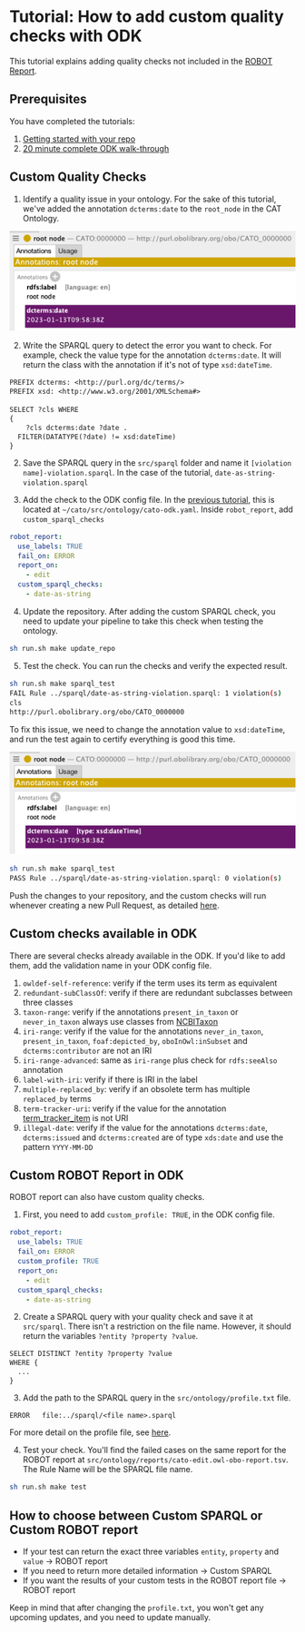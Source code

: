 # Tutorial: How to add custom quality checks with ODK

This tutorial explains adding quality checks not included in the [ROBOT Report](http://robot.obolibrary.org/report_queries/).

## Prerequisites

You have completed the tutorials:

1. [Getting started with your repo](setting-up-project-odk.md)
1. [20 minute complete ODK walk-through](odk-tutorial-2.md)


## Custom Quality Checks

1. Identify a quality issue in your ontology. For the sake of this tutorial, we've added the annotation `dcterms:date` to the `root_node` in the CAT Ontology.

![root node with oboInOwl:creation_date annotation string](../images/custom_qc_example.png)

2. Write the SPARQL query to detect the error you want to check. For example, check the value type for the annotation `dcterms:date`. It will return the class with the annotation if it's not of type `xsd:dateTime`.

```sparql
PREFIX dcterms: <http://purl.org/dc/terms/>
PREFIX xsd: <http://www.w3.org/2001/XMLSchema#>

SELECT ?cls WHERE
{
	?cls dcterms:date ?date .
  FILTER(DATATYPE(?date) != xsd:dateTime)
}
```

2. Save the SPARQL query in the `src/sparql` folder and name it `[violation name]-violation.sparql`. In the case of the tutorial, `date-as-string-violation.sparql`

3. Add the check to the ODK config file. In the [previous tutorial](setting-up-project-odk.md), this is located at `~/cato/src/ontology/cato-odk.yaml`. Inside `robot_report`, add `custom_sparql_checks`

```yaml
robot_report:
  use_labels: TRUE
  fail_on: ERROR
  report_on:
    - edit
  custom_sparql_checks:
    - date-as-string
```

4. Update the repository. After adding the custom SPARQL check, you need to update your pipeline to take this check when testing the ontology.

```bash
sh run.sh make update_repo
```

5. Test the check. You can run the checks and verify the expected result.

```bash
sh run.sh make sparql_test
FAIL Rule ../sparql/date-as-string-violation.sparql: 1 violation(s)
cls
http://purl.obolibrary.org/obo/CATO_0000000
```
To fix this issue, we need to change the annotation value to `xsd:dateTime`, and run the test again to certify everything is good this time.

![root node with oboInOwl:creation_date annotation xsd:dateTime](../images/custom_qc_example_solved.png)

```bash
sh run.sh make sparql_test
PASS Rule ../sparql/date-as-string-violation.sparql: 0 violation(s)
```

Push the changes to your repository, and the custom checks will run whenever creating a new Pull Request, as detailed [here](odk-tutorial-2.md#integration-testing).

## Custom checks available in ODK

There are several checks already available in the ODK. If you'd like to add them, add the validation name in your ODK config file.

1. `owldef-self-reference`: verify if the term uses its term as equivalent
1. `redundant-subClassOf`: verify if there are redundant subclasses between three classes
1. `taxon-range`: verify if the annotations `present_in_taxon` or `never_in_taxon` always use classes from [NCBITaxon](https://www.ebi.ac.uk/ols/ontologies/ncbitaxon)
1. `iri-range`: verify if the value for the annotations `never_in_taxon`, `present_in_taxon`, `foaf:depicted_by`, `oboInOwl:inSubset` and `dcterms:contributor` are not an IRI
1. `iri-range-advanced`: same as `iri-range` plus check for `rdfs:seeAlso` annotation
1. `label-with-iri`: verify if there is IRI in the label
1. `multiple-replaced_by`: verify if an obsolete term has multiple `replaced_by` terms
1. `term-tracker-uri`: verify if the value for the annotation [term_tracker_item](http://purl.obolibrary.org/obo/IAO_0000233) is not URI
1. `illegal-date`: verify if the value for the annotations `dcterms:date`, `dcterms:issued` and `dcterms:created` are of type `xds:date` and use the pattern `YYYY-MM-DD`

## Custom ROBOT Report in ODK

ROBOT report can also have custom quality checks. 

1. First, you need to add `custom_profile: TRUE`, in the ODK config file. 

```yaml
robot_report:
  use_labels: TRUE
  fail_on: ERROR
  custom_profile: TRUE
  report_on:
    - edit
  custom_sparql_checks:
    - date-as-string
```
2. Create a SPARQL query with your quality check and save it at `src/sparql`. There isn't a restriction on the file name. However, it should return the variables `?entity ?property ?value`.

```sparql
SELECT DISTINCT ?entity ?property ?value 
WHERE {
  ...
}
```

3. Add the path to the SPARQL query in the `src/ontology/profile.txt` file.

```
ERROR	file:../sparql/<file name>.sparql
```
For more detail on the profile file, see [here](http://robot.obolibrary.org/report#profiles).

4. Test your check. You'll find the failed cases on the same report for the ROBOT report at `src/ontology/reports/cato-edit.owl-obo-report.tsv`. The Rule Name will be the SPARQL file name.

```bash
sh run.sh make test
```

## How to choose between Custom SPARQL or Custom ROBOT report

- If your test can return the exact three variables `entity`, `property` and `value` -> ROBOT report
- If you need to return more detailed information -> Custom SPARQL
- If you want the results of your custom tests in the ROBOT report file -> ROBOT report

Keep in mind that after changing the `profile.txt`, you won't get any upcoming updates, and you need to update manually.